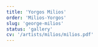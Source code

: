 ```yaml
---
title: 'Yorgos Milios'
order: 'Milios-Yorgos'
slug: 'george-milios'
status: 'gallery'
cv: '/artists/milios/milios.pdf'
---
```

